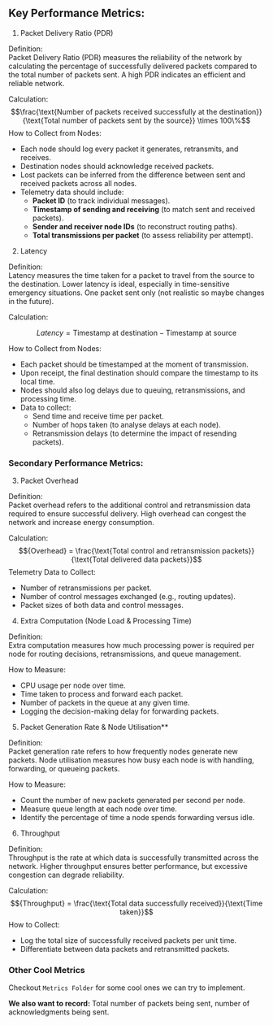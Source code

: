 
## **Key Performance Metrics:**

1. Packet Delivery Ratio (PDR)

Definition:  
Packet Delivery Ratio (PDR) measures the reliability of the network by calculating the percentage of successfully delivered packets compared to the total number of packets sent. A high PDR indicates an efficient and reliable network.

Calculation:$$\frac{\text{Number of packets received successfully at the destination}}{\text{Total number of packets sent by the source}} \times 100\%$$
How to Collect from Nodes:

- Each node should log every packet it generates, retransmits, and receives.
- Destination nodes should acknowledge received packets.
- Lost packets can be inferred from the difference between sent and received packets across all nodes.
- Telemetry data should include:
    - **Packet ID** (to track individual messages).
    - **Timestamp of sending and receiving** (to match sent and received packets).
    - **Sender and receiver node IDs** (to reconstruct routing paths).
    - **Total transmissions per packet** (to assess reliability per attempt).

2. Latency

Definition:  
Latency measures the time taken for a packet to travel from the source to the destination. Lower latency is ideal, especially in time-sensitive emergency situations. One packet sent only (not realistic so maybe changes in the future). 

Calculation:

$${Latency} = \text{Timestamp at destination} - \text{Timestamp at source}$$

How to Collect from Nodes:

- Each packet should be timestamped at the moment of transmission.
- Upon receipt, the final destination should compare the timestamp to its local time.
- Nodes should also log delays due to queuing, retransmissions, and processing time.
- Data to collect:
    - Send time and receive time per packet.
    - Number of hops taken (to analyse delays at each node).
    - Retransmission delays (to determine the impact of resending packets).

 
### **Secondary Performance Metrics**:

3. Packet Overhead

Definition:  
Packet overhead refers to the additional control and retransmission data required to ensure successful delivery. High overhead can congest the network and increase energy consumption.

Calculation:$${Overhead} = \frac{\text{Total control and retransmission packets}}{\text{Total delivered data packets}}$$
Telemetry Data to Collect:
- Number of retransmissions per packet.
- Number of control messages exchanged (e.g., routing updates).
- Packet sizes of both data and control messages.

4. Extra Computation (Node Load & Processing Time)

Definition:  
Extra computation measures how much processing power is required per node for routing decisions, retransmissions, and queue management.

How to Measure:

- CPU usage per node over time.
- Time taken to process and forward each packet.
- Number of packets in the queue at any given time.
- Logging the decision-making delay for forwarding packets.

5. Packet Generation Rate & Node Utilisation**

Definition:  
Packet generation rate refers to how frequently nodes generate new packets. Node utilisation measures how busy each node is with handling, forwarding, or queueing packets.

How to Measure:
- Count the number of new packets generated per second per node.
- Measure queue length at each node over time.
- Identify the percentage of time a node spends forwarding versus idle.

6. Throughput

Definition:  
Throughput is the rate at which data is successfully transmitted across the network. Higher throughput ensures better performance, but excessive congestion can degrade reliability.

Calculation:$${Throughput} = \frac{\text{Total data successfully received}}{\text{Time taken}}$$
How to Collect:
- Log the total size of successfully received packets per unit time.
- Differentiate between data packets and retransmitted packets.


### Other Cool Metrics

Checkout `Metrics Folder` for some cool ones we can try to implement. 

**We also want to record:**
Total number of packets being sent, number of acknowledgments being sent. 


